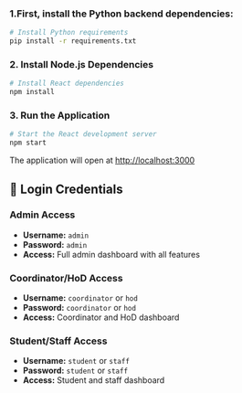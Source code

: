### 1.First, install the Python backend dependencies:

```bash
# Install Python requirements
pip install -r requirements.txt
```

### 2. Install Node.js Dependencies

```bash
# Install React dependencies
npm install
```

### 3. Run the Application

```bash
# Start the React development server
npm start
```

The application will open at [http://localhost:3000](http://localhost:3000)

## 🔐 Login Credentials

### Admin Access
- **Username:** `admin`
- **Password:** `admin`
- **Access:** Full admin dashboard with all features

### Coordinator/HoD Access
- **Username:** `coordinator` or `hod`
- **Password:** `coordinator` or `hod`
- **Access:** Coordinator and HoD dashboard

### Student/Staff Access
- **Username:** `student` or `staff`
- **Password:** `student` or `staff`
- **Access:** Student and staff dashboard
